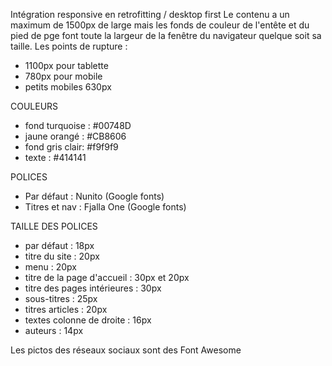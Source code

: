 Intégration responsive en retrofitting / desktop first
Le contenu a un maximum de 1500px de large mais les fonds de couleur de l'entête et du pied de pge font toute la largeur de la fenêtre du navigateur quelque soit sa taille.
Les points de rupture :
- 1100px pour tablette
- 780px pour mobile
- petits mobiles 630px

COULEURS
- fond turquoise : #00748D
- jaune orangé : #CB8606
- fond gris clair: #f9f9f9
- texte : #414141

POLICES
- Par défaut : Nunito (Google fonts)
- Titres et nav : Fjalla One (Google fonts)

TAILLE DES POLICES
- par défaut : 18px
- titre du site : 20px
- menu : 20px
- titre de la page d'accueil : 30px et 20px
- titre des pages intérieures : 30px
- sous-titres : 25px
- titres articles : 20px
- textes colonne de droite : 16px
- auteurs : 14px

Les pictos des réseaux sociaux sont des Font Awesome